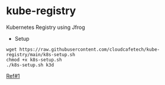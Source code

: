# kube-registry
Kubernetes Registry using Jfrog

- Setup

```
wget https://raw.githubusercontent.com/cloudcafetech/kube-registry/main/k8s-setup.sh
chmod +x k8s-setup.sh
./k8s-setup.sh k3d
```

[Ref#1](https://next.nutanix.com/community-blog-154/deploying-jfrog-container-registry-on-nutanix-karbon-33739)
